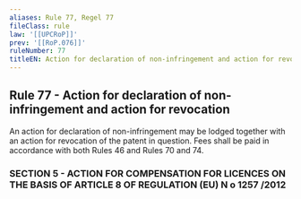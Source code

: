 ```yaml
---
aliases: Rule 77, Regel 77
fileClass: rule
law: '[[UPCRoP]]'
prev: '[[RoP.076]]'
ruleNumber: 77
titleEN: Action for declaration of non-infringement and action for revocation
---
```


## Rule 77 - Action for declaration of non-infringement and action for revocation

An action for declaration of non-infringement may be lodged together with an action for revocation of the patent in question.  Fees shall be paid in accordance with both Rules 46 and Rules 70 and 74. 


### SECTION  5 - ACTION FOR COMPENSATION FOR LICENCES ON THE BASIS OF ARTICLE  8 OF REGULATION (EU) N o 1257 /2012